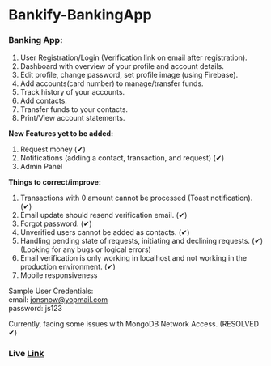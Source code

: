 # Bankify-BankingApp

### Banking App:
1. User Registration/Login (Verification link on email after registration).
2. Dashboard with overview of your profile and account details.
3. Edit profile, change password, set profile image (using Firebase).
4. Add accounts(card number) to manage/transfer funds.
5. Track history of your accounts.
6. Add contacts.
7. Transfer funds to your contacts.
8. Print/View account statements.

**New Features yet to be added:**
1. Request money (✔)
2. Notifications (adding a contact, transaction, and request) (✔)
3. Admin Panel

**Things to correct/improve:**
1. Transactions with 0 amount cannot be processed (Toast notification). (✔)
2. Email update should resend verification email. (✔)
3. Forgot password. (✔)
4. Unverified users cannot be added as contacts. (✔)
5. Handling pending state of requests, initiating and declining requests. (✔) (Looking for any bugs or logical errors)
6. Email verification is only working in localhost and not working in the production environment. (✔)
7. Mobile responsiveness

Sample User Credentials:  
email: jonsnow@yopmail.com  
password: js123

Currently, facing some issues with MongoDB Network Access. (RESOLVED ✔)

### Live [Link](https://bankify-live.netlify.app/)
